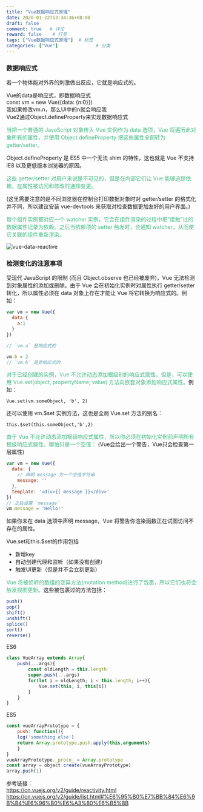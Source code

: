 ```yaml
---
title: "Vue数据响应式原理"
date: 2020-01-22T13:34:36+08:00
draft: false
comment: true   # 评论
reward: false	 # 打赏
tags: ["Vue数据响应式原理"]  # 标签
categories: ["Vue"]              # 分类
---
```

### 数据响应式

若一个物体能对外界的刺激做出反应，它就是响应式的。<br>

Vue的data是响应式，即数据响应式<br>
const vm = new Vue({data: {n:0}})<br>
我如果修改vm.n，那么UI中的n就会响应我<br>
Vue2通过Object.defineProperty来实现数据响应式<br>

<font color="#41B883">当把一个普通的 JavaScript 对象传入 Vue 实例作为 data 选项，Vue 将遍历此对象所有的属性，并使用 Object.defineProperty 把这些属性全部转为 getter/setter。
</font>

Object.defineProperty 是 ES5 中一个无法 shim 的特性，这也就是 Vue 不支持 IE8 以及更低版本浏览器的原因。

<font color="#41B883">这些 getter/setter 对用户来说是不可见的，但是在内部它们让 Vue 能够追踪依赖，在属性被访问和修改时通知变更。</font>

(这里需要注意的是不同浏览器在控制台打印数据对象时对 getter/setter 的格式化并不同，所以建议安装 vue-devtools 来获取对检查数据更加友好的用户界面。)

<font color="#41B883">每个组件实例都对应一个 watcher 实例，它会在组件渲染的过程中把“接触”过的数据属性记录为依赖。之后当依赖项的 setter 触发时，会通知 watcher，从而使它关联的组件重新渲染。</font>

![vue-data-reactive](/images/vue-data-reactive.png)


### 检测变化的注意事项


受现代 JavaScript 的限制 (而且 Object.observe 也已经被废弃)，Vue 无法检测到对象属性的添加或删除。由于 Vue 会在初始化实例时对属性执行 getter/setter 转化，所以属性必须在 data 对象上存在才能让 Vue 将它转换为响应式的。例如：

```js
var vm = new Vue({
  data:{
    a:1
  }
})

// `vm.a` 是响应式的

vm.b = 2
// `vm.b` 是非响应式的
```

<font color="#41B883">对于已经创建的实例，Vue 不允许动态添加根级别的响应式属性。但是，可以使用 Vue.set(object, propertyName, value) 方法向嵌套对象添加响应式属性。</font>例如：

`Vue.set(vm.someObject, 'b', 2)`

还可以使用 vm.$set 实例方法，这也是全局 Vue.set 方法的别名：

`this.$set(this.someObject,'b',2)`

<font color="#41B883">由于 Vue 不允许动态添加根级响应式属性，所以你必须在初始化实例前声明所有根级响应式属性，哪怕只是一个空值：</font>
(Vue会给出一个警告，Vue只会检查第一层属性)
```js
var vm = new Vue({
  data: {
    // 声明 message 为一个空值字符串
    message: ''
  },
  template: '<div>{{ message }}</div>'
})
// 之后设置 `message`
vm.message = 'Hello!'
```

如果你未在 data 选项中声明 message，Vue 将警告你渲染函数正在试图访问不存在的属性。

Vue.set和this.$set的作用包括

* 新增key
* 自动创建代理和监听（如果没有创建）
* 触发UI更新（但是并不会立刻更新）

<font color="#41B883">Vue 将被侦听的数组的变异方法(mutation method)进行了包裹，所以它们也将会触发视图更新。</font>这些被包裹过的方法包括：

```js
push()
pop()
shift()
unshift()
splice()
sort()
reverse()
```

ES6
```js
class VueArray extends Array{
    push(...args){
        const oldLength = this.length
        super.push(...args)
        for(let i = oldLength; i < this.length; i++){
            Vue.set(this, i, this[i])
        }
    }
}
```
ES5
```js
const vueArrayPrototype = {
    push: function(){
    log('something else')
    return Array.prototype.push.apply(this,arguments)
    }
}
vueArrayPrototype._proto_ = Array.prototype
const array = object.create(vueArrayPrototype)
array.push(1)
```
参考链接：<br>
https://cn.vuejs.org/v2/guide/reactivity.html<br>
https://cn.vuejs.org/v2/guide/list.html#%E6%95%B0%E7%BB%84%E6%9B%B4%E6%96%B0%E6%A3%80%E6%B5%8B
